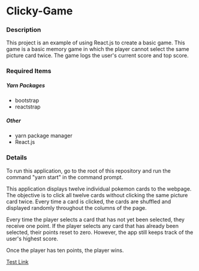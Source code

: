# Clicky-Game

### Description

This project is an example of using React.js to create a basic game. This game is a basic memory game in which the player cannot select the same picture card twice. The game logs the user's current score and top score. 

### Required Items

##### Yarn Packages
* bootstrap
* reactstrap

##### Other
* yarn package manager
* React.js


### Details

To run this application, go to the root of this repository and run the command "yarn start" in the command prompt.

This application displays twelve individual pokemon cards to the webpage. The objective is to click all twelve cards without clicking the same picture card twice. Every time a card is clicked, the cards are shuffled and displayed randomly throughout the columns of the page. 

Every time the player selects a card that has not yet been selected, they receive one point. If the player selects any card that has already been selected, their points reset to zero. However, the app still keeps track of the user's highest score.

Once the player has ten points, the player wins.

[Test Link](https://github.com/Mattmej/Clicky-Game/blob/master/gifs/Winning.gif)